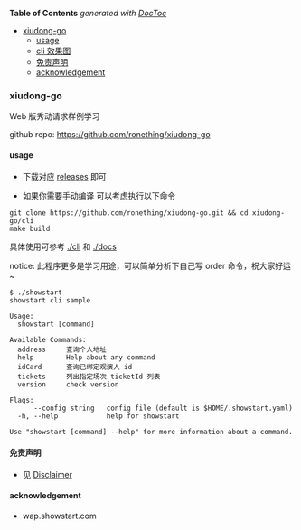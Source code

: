 <!-- START doctoc generated TOC please keep comment here to allow auto update -->
<!-- DON'T EDIT THIS SECTION, INSTEAD RE-RUN doctoc TO UPDATE -->
**Table of Contents**  *generated with [DocToc](https://github.com/thlorenz/doctoc)*

- [xiudong-go](#xiudong-go)
    - [usage](#usage)
    - [cli 效果图](#cli-%E6%95%88%E6%9E%9C%E5%9B%BE)
    - [免责声明](#%E5%85%8D%E8%B4%A3%E5%A3%B0%E6%98%8E)
    - [acknowledgement](#acknowledgement)

<!-- END doctoc generated TOC please keep comment here to allow auto update -->

### xiudong-go

Web 版秀动请求样例学习

github repo: https://github.com/ronething/xiudong-go

#### usage

- 下载对应 [releases](https://github.com/ronething/xiudong-go/releases) 即可

- 如果你需要手动编译 可以考虑执行以下命令

```shell
git clone https://github.com/ronething/xiudong-go.git && cd xiudong-go/cli
make build
```

具体使用可参考 [./cli](./cli) 和 [./docs](./docs)

notice: 此程序更多是学习用途，可以简单分析下自己写 order 命令，祝大家好运~

```
$ ./showstart         
showstart cli sample

Usage:
  showstart [command]

Available Commands:
  address     查询个人地址
  help        Help about any command
  idCard      查询已绑定观演人 id
  tickets     列出指定场次 ticketId 列表
  version     check version

Flags:
      --config string   config file (default is $HOME/.showstart.yaml)
  -h, --help            help for showstart

Use "showstart [command] --help" for more information about a command.

```

#### 免责声明

- 见 [Disclaimer](./Disclaimer.md)

#### acknowledgement

- wap.showstart.com